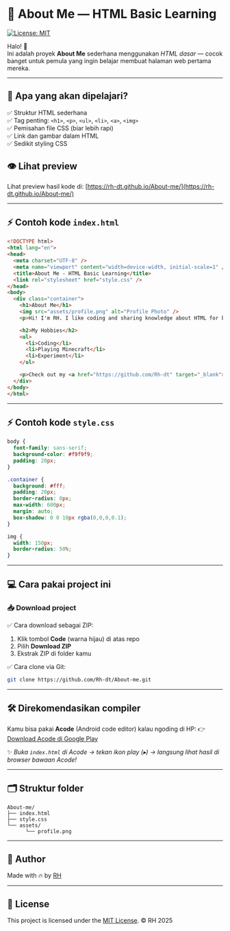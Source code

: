 # 🚀 About Me — HTML Basic Learning

[![License: MIT](https://img.shields.io/badge/License-MIT-green.svg)](LICENSE)

Halo! 👋  
Ini adalah proyek **About Me** sederhana menggunakan _HTML dasar_ — cocok banget untuk pemula yang ingin belajar membuat halaman web pertama mereka.

---

## 📌 Apa yang akan dipelajari?
✅ Struktur HTML sederhana  
✅ Tag penting: `<h1>`, `<p>`, `<ul>`, `<li>`, `<a>`, `<img>`  
✅ Pemisahan file CSS (biar lebih rapi)  
✅ Link dan gambar dalam HTML  
✅ Sedikit styling CSS  

## 👁️ Lihat preview
Lihat preview hasil kode di: [https://rh-dt.github.io/About-me/](https://rh-dt.github.io/About-me/)

---

## ⚡ Contoh kode `index.html`
```html
<!DOCTYPE html>
<html lang="en">
<head>
  <meta charset="UTF-8" />
  <meta name="viewport" content="width=device-width, initial-scale=1" />
  <title>About Me - HTML Basic Learning</title>
  <link rel="stylesheet" href="style.css" />
</head>
<body>
  <div class="container">
    <h1>About Me</h1>
    <img src="assets/profile.png" alt="Profile Photo" />
    <p>Hi! I'm RH. I like coding and sharing knowledge about HTML for beginners.</p>

    <h2>My Hobbies</h2>
    <ul>
      <li>Coding</li>
      <li>Playing Minecraft</li>
      <li>Experiment</li>
    </ul>

    <p>Check out my <a href="https://github.com/Rh-dt" target="_blank">GitHub Profile</a>!</p>
  </div>
</body>
</html>
````

---

## ⚡ Contoh kode `style.css`

```css
body {
  font-family: sans-serif;
  background-color: #f9f9f9;
  padding: 20px;
}

.container {
  background: #fff;
  padding: 20px;
  border-radius: 8px;
  max-width: 600px;
  margin: auto;
  box-shadow: 0 0 10px rgba(0,0,0,0.1);
}

img {
  width: 150px;
  border-radius: 50%;
}
```

---

## 💻 **Cara pakai project ini**

### 📥 Download project

✅ Cara download sebagai ZIP:

1. Klik tombol **Code** (warna hijau) di atas repo
2. Pilih **Download ZIP**
3. Ekstrak ZIP di folder kamu

✅ Cara clone via Git:

```bash
git clone https://github.com/Rh-dt/About-me.git
```

---

## 🛠 **Direkomendasikan compiler**

Kamu bisa pakai **Acode** (Android code editor) kalau ngoding di HP:
👉 [Download Acode di Google Play](https://play.google.com/store/apps/details?id=com.foxdebug.acodefree)

✨ *Buka `index.html` di Acode → tekan ikon play (▸) → langsung lihat hasil di browser bawaan Acode!*

---

## 🗂 Struktur folder

```
About-me/
├── index.html
├── style.css
└── assets/
      └── profile.png
```

---

## 👑 Author

Made with 🔥 by [RH](https://github.com/Rh-dt)

---

## 📄 License

This project is licensed under the [MIT License](LICENSE). &copy; RH 2025
